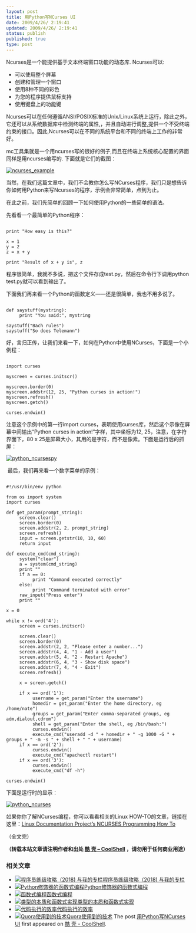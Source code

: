 ```yaml
---
layout: post
title: 用Python写NCurses UI
date: 2009/4/26/ 2:19:41
updated: 2009/4/26/ 2:19:41
status: publish
published: true
type: post
---
```


Ncurses是一个能提供基于文本终端窗口功能的动态库. Ncurses可以:


* 可以使用整个屏幕
* 创建和管理一个窗口
* 使用8种不同的彩色
* 为您的程序提供鼠标支持
* 使用键盘上的功能键


Ncurses可以在任何遵循ANSI/POSIX标准的Unix/Linux系统上运行，除此之外，它还可以从系统数据库中检测终端的属性,，并且自动进行调整,提供一个不受终端约束的接口。因此,Ncurses可以在不同的系统平台和不同的终端上工作的非常好。



mc工具集就是一个用ncurses写的很好的例子,而且在终端上系统核心配置的界面同样是用ncurses编写的. 下面就是它们的截图：


[![ncurses_example](https://coolshell.cn/wp-content/uploads/2009/04/ncurses_example.jpg "ncurses_example")](https://coolshell.cn/wp-content/uploads/2009/04/ncurses_example.jpg)


当然，在我们这篇文章中，我们不会教你怎么写NCurses程序，我们只是想告诉你如何用Python来写Ncurses的程序，示例会非常简单，点到为止。


在此之前，我们先简单的回顾一下如何使用Python的一些简单的语法。


先看看一个最简单的Python程序：



```

print "How easy is this?" 

x = 1
y = 2
z = x + y

print "Result of x + y is", z

```

程序很简单，我就不多说，把这个文件存成test.py，然后在命令行下调用python test.py就可以看到输出了。


下面我们再来看一个Python的函数定义——还是很简单，我也不用多说了。



```

def saystuff(mystring):
     print "You said:", mystring 

saystuff("Bach rules")
saystuff("So does Telemann")

```

好，言归正传，让我们来看一下，如何在Python中使用NCurses，下面是一个小例程：



```

import curses 

myscreen = curses.initscr()

myscreen.border(0)
myscreen.addstr(12, 25, "Python curses in action!")
myscreen.refresh()
myscreen.getch()

curses.endwin()

```

注意这个示例中的第一行import curses，表明使用curses库，然后这个示像在屏幕中间输出“Python curses in action!”字样，其中坐标为12, 25，注意，在字符界面下，80 x 25是屏幕大小，其用的是字符，而不是像素。下面是运行后的抓屏：


[![python_ncursespy](https://coolshell.cn/wp-content/uploads/2009/04/python_ncursespy.jpg "python_ncursespy")](https://coolshell.cn/wp-content/uploads/2009/04/python_ncursespy.jpg)


 最后，我们再来看一个数字菜单的示例：



```

#!/usr/bin/env python

from os import system
import curses

def get_param(prompt_string):
     screen.clear()
     screen.border(0)
     screen.addstr(2, 2, prompt_string)
     screen.refresh()
     input = screen.getstr(10, 10, 60)
     return input

def execute_cmd(cmd_string):
     system("clear")
     a = system(cmd_string)
     print ""
     if a == 0:
          print "Command executed correctly"
     else:
          print "Command terminated with error"
     raw_input("Press enter")
     print ""

x = 0

while x != ord('4'):
     screen = curses.initscr()

     screen.clear()
     screen.border(0)
     screen.addstr(2, 2, "Please enter a number...")
     screen.addstr(4, 4, "1 - Add a user")
     screen.addstr(5, 4, "2 - Restart Apache")
     screen.addstr(6, 4, "3 - Show disk space")
     screen.addstr(7, 4, "4 - Exit")
     screen.refresh()

     x = screen.getch()

     if x == ord('1'):
          username = get_param("Enter the username")
          homedir = get_param("Enter the home directory, eg /home/nate")
          groups = get_param("Enter comma-separated groups, eg adm,dialout,cdrom")
          shell = get_param("Enter the shell, eg /bin/bash:")
          curses.endwin()
          execute_cmd("useradd -d " + homedir + " -g 1000 -G " + groups + " -m -s " + shell + " " + username)
     if x == ord('2'):
          curses.endwin()
          execute_cmd("apachectl restart")
     if x == ord('3'):
          curses.endwin()
          execute_cmd("df -h")

curses.endwin()

```

下面是运行时的显示：


[![python_ncurses](https://coolshell.cn/wp-content/uploads/2009/04/python_ncurses.jpg "python_ncurses")](https://coolshell.cn/wp-content/uploads/2009/04/python_ncurses.jpg)


如果你你了解NCurses编程，你可以看看相关的Linux HOW-TO的文章，链接在这里：[Linux Documentation Project’s NCURSES Programming How To](http://www.linux.org/docs/ldp/howto/NCURSES-Programming-HOWTO/index.html)


（全文完）



**（转载本站文章请注明作者和出处 [酷 壳 – CoolShell](https://coolshell.cn/) ，请勿用于任何商业用途）**



### 相关文章

* [![程序员练级攻略（2018)  与我的专栏](https://coolshell.cn/wp-content/uploads/2018/05/300x262-150x150.jpg)](https://coolshell.cn/articles/18360.html)[程序员练级攻略（2018) 与我的专栏](https://coolshell.cn/articles/18360.html)
* [![Python修饰器的函数式编程](https://coolshell.cn/wp-content/uploads/2014/03/snake-hat-new-year-schedule-800x960-150x150.jpg)](https://coolshell.cn/articles/11265.html)[Python修饰器的函数式编程](https://coolshell.cn/articles/11265.html)
* [![函数式编程](https://coolshell.cn/wp-content/uploads/2013/12/yoda-lambda-150x150.png)](https://coolshell.cn/articles/10822.html)[函数式编程](https://coolshell.cn/articles/10822.html)
* [![类型的本质和函数式实现](https://coolshell.cn/wp-content/plugins/wordpress-23-related-posts-plugin/static/thumbs/5.jpg)](https://coolshell.cn/articles/10169.html)[类型的本质和函数式实现](https://coolshell.cn/articles/10169.html)
* [![代码执行的效率](https://coolshell.cn/wp-content/uploads/2012/07/muxnt-150x150.jpg)](https://coolshell.cn/articles/7886.html)[代码执行的效率](https://coolshell.cn/articles/7886.html)
* [![Quora使用到的技术](https://coolshell.cn/wp-content/plugins/wordpress-23-related-posts-plugin/static/thumbs/29.jpg)](https://coolshell.cn/articles/4939.html)[Quora使用到的技术](https://coolshell.cn/articles/4939.html)
The post [用Python写NCurses UI](https://coolshell.cn/articles/677.html) first appeared on [酷 壳 - CoolShell](https://coolshell.cn).